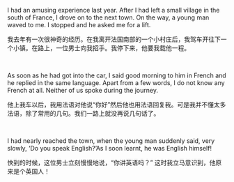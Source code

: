 I had an amusing experience last year. After I had left a small village in the south of France, I drove on to the next town. On the way, a young man waved to me. I stopped and he asked me for a lift.

我去年有一次很神奇的经历。在我离开法国南部的一个小村庄后，我驾车开往下一个小镇。在路上，一位男士向我招手。我停下来，他要我载他一程。

    



As soon as he had got into the car, I said good morning to him in French and he replied in the same language. Apart from a few words, I do not know any French at all. Neither of us spoke during the journey.

他上我车以后，我用法语对他说“你好”然后他也用法语回复我。可是我并不懂太多法语，除了常用的几句。我们一路上就没再说几句话了。

    



I had nearly reached the town, when the young man suddenly said, very slowly, ‘Do you speak English?’As I soon learnt, he was English himself!

快到的时候，这位男士立刻慢慢地说，“你讲英语吗？” 这时我立马意识到，他原来是个英国人！
